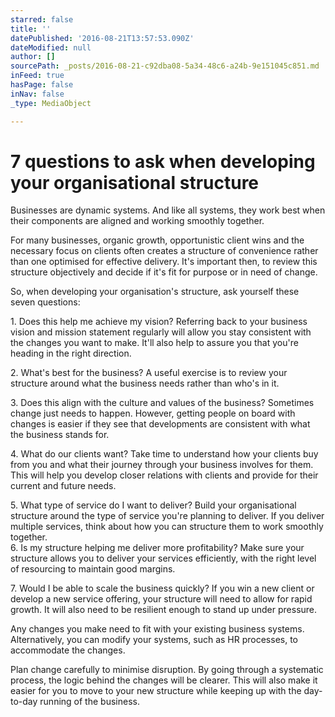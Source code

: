 ```yaml
---
starred: false
title: ''
datePublished: '2016-08-21T13:57:53.090Z'
dateModified: null
author: []
sourcePath: _posts/2016-08-21-c92dba08-5a34-48c6-a24b-9e151045c851.md
inFeed: true
hasPage: false
inNav: false
_type: MediaObject

---
```

# 7 questions to ask when developing your organisational structure

Businesses are dynamic systems. And like all systems, they work best when their components are aligned and working smoothly together.  
  
For many businesses, organic growth, opportunistic client wins and the necessary focus on clients often creates a structure of convenience rather than one optimised for effective delivery. It's important then, to review this structure objectively and decide if it's fit for purpose or in need of change.  
  
So, when developing your organisation's structure, ask yourself these seven questions:  
  
1\. Does this help me achieve my vision? Referring back to your business vision and mission statement regularly will allow you stay consistent with the changes you want to make. It'll also help to assure you that you're heading in the right direction.  
  
2\. What's best for the business? A useful exercise is to review your structure around what the business needs rather than who's in it.  
  
3\. Does this align with the culture and values of the business? Sometimes change just needs to happen. However, getting people on board with changes is easier if they see that developments are consistent with what the business stands for.  
  
4\. What do our clients want? Take time to understand how your clients buy from you and what their journey through your business involves for them. This will help you develop closer relations with clients and provide for their current and future needs.  
  
5\. What type of service do I want to deliver? Build your organisational structure around the type of service you're planning to deliver. If you deliver multiple services, think about how you can structure them to work smoothly together.  
6\. Is my structure helping me deliver more profitability? Make sure your structure allows you to deliver your services efficiently, with the right level of resourcing to maintain good margins.  
  
7\. Would I be able to scale the business quickly? If you win a new client or develop a new service offering, your structure will need to allow for rapid growth. It will also need to be resilient enough to stand up under pressure.  
  
Any changes you make need to fit with your existing business systems. Alternatively, you can modify your systems, such as HR processes, to accommodate the changes.  
  
Plan change carefully to minimise disruption. By going through a systematic process, the logic behind the changes will be clearer. This will also make it easier for you to move to your new structure while keeping up with the day-to-day running of the business.
